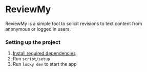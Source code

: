 # ReviewMy

ReviewMy is a simple tool to solicit revisions to text content from anonymous or logged in users.

### Setting up the project

1. [Install required dependencies](https://luckyframework.org/guides/getting-started/installing#install-required-dependencies)
1. Run `script/setup`
1. Run `lucky dev` to start the app
